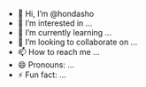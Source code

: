 - 👋 Hi, I’m @hondasho
- 👀 I’m interested in ...
- 🌱 I’m currently learning ...
- 💞️ I’m looking to collaborate on ...
- 📫 How to reach me ...
- 😄 Pronouns: ...
- ⚡ Fun fact: ...

<!---
hondasho/hondasho is a ✨ special ✨ repository because its `README.md` (this file) appears on your GitHub profile.
You can click the Preview link to take a look at your changes.
--->
